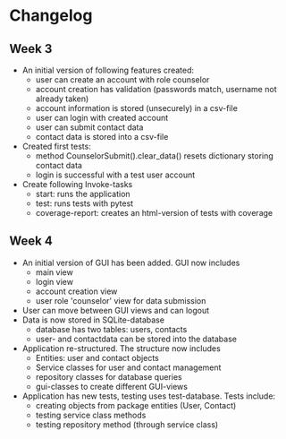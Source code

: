 # Changelog

## Week 3
* An initial version of following features created:
  - user can create an account with role counselor
  - account creation has validation (passwords match, username not already taken)
  - account information is stored (unsecurely) in a csv-file
  - user can login with created account
  - user can submit contact data
  - contact data is stored into a csv-file
* Created first tests:
  - method CounselorSubmit().clear_data() resets dictionary storing contact data
  - login is successful with a test user account
* Create following Invoke-tasks
  - start: runs the application
  - test: runs tests with pytest
  - coverage-report: creates an html-version of tests with coverage

## Week 4
* An initial version of GUI has been added. GUI now includes
  - main view
  - login view
  - account creation view
  - user role 'counselor' view for data submission
* User can move between GUI views and can logout
* Data is now stored in SQLite-database
  - database has two tables: users, contacts
  - user- and contactdata can be stored into the database
* Application re-structured. The structure now includes
  - Entities: user and contact objects
  - Service classes for user and contact management
  - repository classes for database queries
  - gui-classes to create different GUI-views
* Application has new tests, testing uses test-database. Tests include:
  - creating objects from package entities (User, Contact)
  - testing service class methods
  - testing repository method (through service class)

